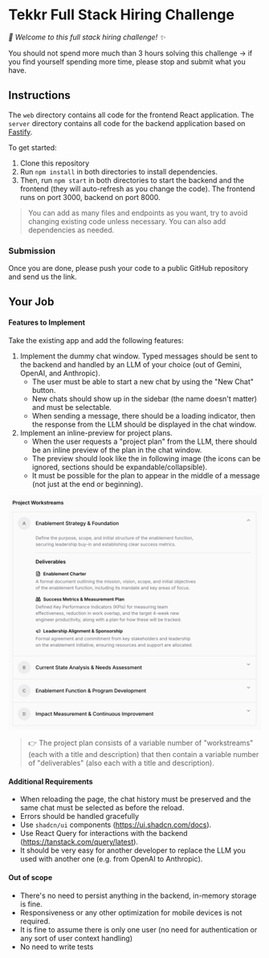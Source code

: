 # Tekkr Full Stack Hiring Challenge

_👋 Welcome to this full stack hiring challenge! ✨_

You should not spend more much than 3 hours solving this challenge -> if you find yourself spending more time, please stop and submit what you have.

## Instructions

The `web` directory contains all code for the frontend React application.
The `server` directory contains all code for the backend application based on [Fastify](https://fastify.dev/).

To get started:
1. Clone this repository
2. Run `npm install` in both directories to install dependencies. 
3. Then, run `npm start` in both directories to start the backend and the frontend (they will auto-refresh as you change the code). The frontend runs on port 3000, backend on port 8000.

> You can add as many files and endpoints as you want, try to avoid changing existing code unless necessary.
> You can also add dependencies as needed.

### Submission
Once you are done, please push your code to a public GitHub repository and send us the link.

## Your Job

#### Features to Implement
Take the existing app and add the following features:
1. Implement the dummy chat window. Typed messages should be sent to the backend and handled by an LLM of your choice (out of Gemini, OpenAI, and Anthropic).
   - The user must be able to start a new chat by using the "New Chat" button.
   - New chats should show up in the sidebar (the name doesn't matter) and must be selectable.
   - When sending a message, there should be a loading indicator, then the response from the LLM should be displayed in the chat window.
2. Implement an inline-preview for project plans.
    - When the user requests a "project plan" from the LLM, there should be an inline preview of the plan in the chat window.
    - The preview should look like the in following image (the icons can be ignored, sections should be expandable/collapsible).
    - It must be possible for the plan to appear in the middle of a message (not just at the end or beginning).

![Project Plan Preview](./project-plan-preview.png)

> 👉 The project plan consists of a variable number of "workstreams" (each with a title and description) that then contain a variable number of "deliverables" (also each with a title and description).

#### Additional Requirements
- When reloading the page, the chat history must be preserved and the same chat must be selected as before the reload.
- Errors should be handled gracefully
- Use `shadcn/ui` components (https://ui.shadcn.com/docs).
- Use React Query for interactions with the backend (https://tanstack.com/query/latest).
- It should be very easy for another developer to replace the LLM you used with another one (e.g. from OpenAI to Anthropic).

#### Out of scope
- There's no need to persist anything in the backend, in-memory storage is fine.
- Responsiveness or any other optimization for mobile devices is not required.
- It is fine to assume there is only one user (no need for authentication or any sort of user context handling)
- No need to write tests